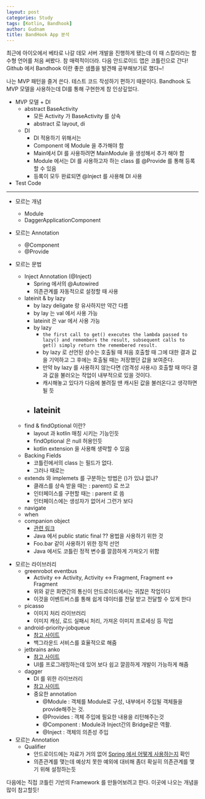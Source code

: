 ```yaml
---
layout: post
categories: Study
tags: [Kotlin, Bandhook]
author: Gudnam
title: BandHook App 분석
---
```

<div class="message"> 
	최근에 아이오에서 베타로 나갈 데모 서버 개발을 진행하게 됐는데 이 때 스칼라라는 함수형 언어를 처음 써봤다. 참 매력적이더라. 다음 안드로이드 앱은 코틀린으로 간다! Github 에서 Bandhook 이란 좋은 샘플을 발견해 공부해보기로 했다~!
</div> 

나는 MVP 패턴을 즐겨 쓴다. 테스트 코드 작성하기 편하기 때문이다. Bandhook 도 MVP 모델을 사용하는데 DI를 통해 구현한게 참 인상깊었다.

+ MVP 모델 + DI
	- abstract BaseActivity
		- 모든 Activity 가 BaseActivity 를 상속
		- abstract 로 layout, di
	- DI
		- DI 적용하기 위해서는
		- Component 에 Module 을 추가해야 함
		- Main에서 DI 를 사용하려면 MainModule 을 생성해서 추가 해야 함
		- Module 에서는 DI 를 사용하고자 하는 class 를 @Provide 를 통해 등록할 수 있음
		- 등록이 모두 완료되면 @Inject 를 사용해 DI 사용
+ Test Code

---
 
+ 모르는 개념
	+ Module
	+ DaggerApplicationComponent

+ 모르는 Annotation
	+ @Component
	+ @Provide	
+ 모르는 문법
	- Inject Annotation (@Inject)
		- Spring 에서의 @Autowired
		- 의존관계를 자동적으로 설정할 때 사용
	- lateinit & by lazy
		- by lazy deligate 랑 유사하지만 약간 다름
		- by lay 는 val 에서 사용 가능
		- lateinit 은 var 에서 사용 가능
		- by lazy
			- ``the first call to get() executes the lambda passed to lazy() and remembers the result, subsequent calls to get() simply return the remembered result.``
			- by lazy 로 선언된 상수는 호출될 때 처음 호출할 때 그에 대한 결과 값을 기억하고 그 후에는 호출될 때는 저장했던 값을 보여준다.
			- 만약 by lazy 를 사용하지 않는다면 (엄격성 사용시) 호출할 때 마다 결과 값을 불러오는 작업이 내부적으로 있을 것이다.
			- 캐시해놓고 있다가 다음에 불려질 땐 캐시된 값을 불러온다고 생각하면 될 듯
		- lateinit
			- 
	- find & findOptional 이란?
		- layout 과 kotlin 매칭 시키는 기능인듯
		- findOptional 은 null 허용인듯
		- kotlin extension 을 사용해 생략할 수 있음
	- Backing Fields
		- 코틀린에서의 class 는 필드가 없다.
		- 그러나 때로는 
	- extends 와 implemets 를 구분하는 방법은 ()가 있냐 없냐?
		- 클래스를 상속 받을 때는 : parent() 로 쓰고
		- 인터페이스를 구현할 때는 : parent 로 씀
		- 인터페이스에는 생성자가 없어서 그런가 보다
	- navigate
	- when
	- companion object
		- [관련 링크](http://kunny.github.io/lecture/kotlin/2016/07/10/kotlin_companion_object/)
		- Java 에서 public static final ?? 용법을 사용하기 위한 것
		- Foo.bar 같이 사용하기 위한 정적 선언
		- Java 에서도 코틀린 정적 변수를 깔끔하게 가져오기 위함
- 모르는 라이브러리
	- greenrobot eventbus
		- Activity <-> Activity, Activity <-> Fragment, Fragment <-> Fragment
		- 위와 같은 화면간의 통신이 안드로이드에서는 귀찮은 작업이다
		- 이것을 이벤트버스를 통해 쉽게 데이터를 전달 받고 전달할 수 있게 한다
	- picasso
		- 이미지 처리 라이브러리
		- 이미지 캐싱, 로드 실패시 처리, 가져온 이미지 프로세싱 등 작업
	- android-priority-jobqueue
		- [참고 사이트](https://github.com/path/android-priority-jobqueue)
		- 백그라운드 서비스를 효율적으로 해줌
	- jetbrains anko
		- [참고 사이트](https://github.com/Kotlin/anko)
		- UI를 프로그래밍하는데 있어 보다 쉽고 깔끔하게 개발이 가능하게 해줌
	- dagger
		- DI 를 위한 라이브러리
		- [참고 사이트](http://drcarter.tistory.com/169)
		- 중요한 annotation
			-  @Module : 객체를 Module로 구성, 내부에서 주입될 객체들을 provide해주는 것.
			-  @Provides : 객체 주입에 필요한 내용을 리턴해주는것
			-  @Component : Module과 Inject간의 Bridge같은 역활.
			-  @Inject : 객체의 의존성 주입
- 모르는 Annotation
	- Qualifier
		- 안드로이드에는 자료가 거의 없어 [Spring 에서 어떻게 사용하는지](http://crystalpark.tistory.com/17) 확인
		- 의존관계를 맺는데 예상치 못한 예외에 대비해 좀더 확실히 의존관계를 맺기 위해 설정하는듯

다음에는 직접 코틀린 기반의 Framework 를 만들어보려고 한다. 이곳에 나오는 개념을 많이 참고할듯!
